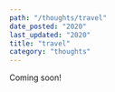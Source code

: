 ```yaml
---
path: "/thoughts/travel"
date_posted: "2020"
last_updated: "2020"
title: "travel"
category: "thoughts"
---
```


Coming soon!